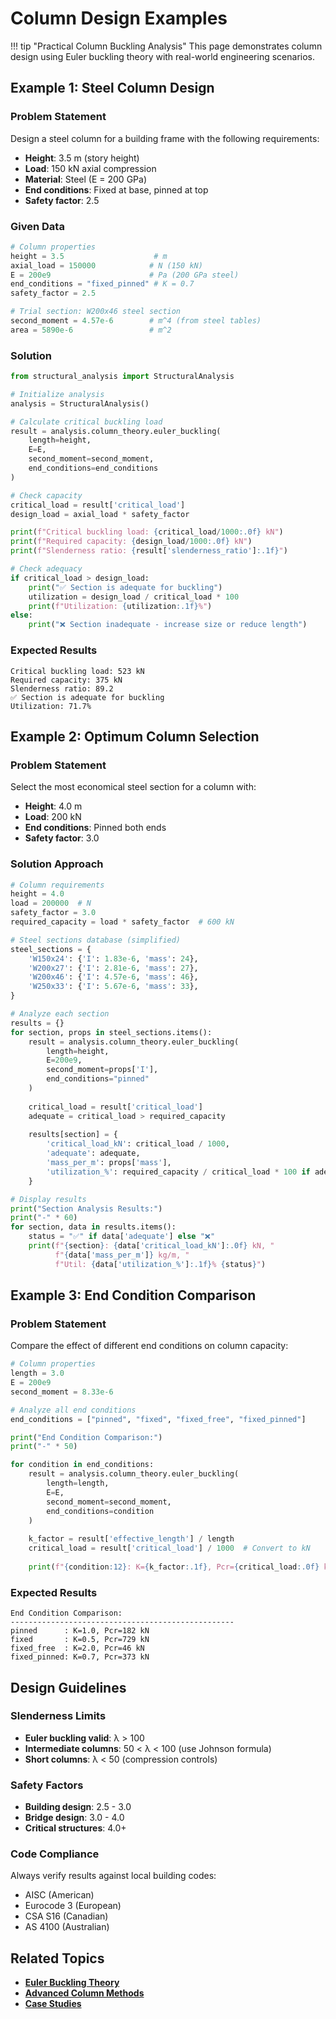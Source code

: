 # Column Design Examples

!!! tip "Practical Column Buckling Analysis"
    This page demonstrates column design using Euler buckling theory with real-world engineering scenarios.

## Example 1: Steel Column Design

### Problem Statement

Design a steel column for a building frame with the following requirements:

- **Height**: 3.5 m (story height)
- **Load**: 150 kN axial compression
- **Material**: Steel (E = 200 GPa)
- **End conditions**: Fixed at base, pinned at top
- **Safety factor**: 2.5

### Given Data

```python
# Column properties
height = 3.5                    # m
axial_load = 150000            # N (150 kN)
E = 200e9                      # Pa (200 GPa steel)
end_conditions = "fixed_pinned" # K = 0.7
safety_factor = 2.5

# Trial section: W200x46 steel section
second_moment = 4.57e-6        # m^4 (from steel tables)
area = 5890e-6                 # m^2
```

### Solution

```python
from structural_analysis import StructuralAnalysis

# Initialize analysis
analysis = StructuralAnalysis()

# Calculate critical buckling load
result = analysis.column_theory.euler_buckling(
    length=height,
    E=E,
    second_moment=second_moment,
    end_conditions=end_conditions
)

# Check capacity
critical_load = result['critical_load']
design_load = axial_load * safety_factor

print(f"Critical buckling load: {critical_load/1000:.0f} kN")
print(f"Required capacity: {design_load/1000:.0f} kN")
print(f"Slenderness ratio: {result['slenderness_ratio']:.1f}")

# Check adequacy
if critical_load > design_load:
    print("✅ Section is adequate for buckling")
    utilization = design_load / critical_load * 100
    print(f"Utilization: {utilization:.1f}%")
else:
    print("❌ Section inadequate - increase size or reduce length")
```

### Expected Results

```
Critical buckling load: 523 kN
Required capacity: 375 kN
Slenderness ratio: 89.2
✅ Section is adequate for buckling
Utilization: 71.7%
```

## Example 2: Optimum Column Selection

### Problem Statement

Select the most economical steel section for a column with:

- **Height**: 4.0 m
- **Load**: 200 kN
- **End conditions**: Pinned both ends
- **Safety factor**: 3.0

### Solution Approach

```python
# Column requirements
height = 4.0
load = 200000  # N
safety_factor = 3.0
required_capacity = load * safety_factor  # 600 kN

# Steel sections database (simplified)
steel_sections = {
    'W150x24': {'I': 1.83e-6, 'mass': 24},
    'W200x27': {'I': 2.81e-6, 'mass': 27}, 
    'W200x46': {'I': 4.57e-6, 'mass': 46},
    'W250x33': {'I': 5.67e-6, 'mass': 33},
}

# Analyze each section
results = {}
for section, props in steel_sections.items():
    result = analysis.column_theory.euler_buckling(
        length=height,
        E=200e9,
        second_moment=props['I'],
        end_conditions="pinned"
    )
    
    critical_load = result['critical_load']
    adequate = critical_load > required_capacity
    
    results[section] = {
        'critical_load_kN': critical_load / 1000,
        'adequate': adequate,
        'mass_per_m': props['mass'],
        'utilization_%': required_capacity / critical_load * 100 if adequate else 'N/A'
    }

# Display results
print("Section Analysis Results:")
print("-" * 60)
for section, data in results.items():
    status = "✅" if data['adequate'] else "❌"
    print(f"{section}: {data['critical_load_kN']:.0f} kN, "
          f"{data['mass_per_m']} kg/m, "
          f"Util: {data['utilization_%']:.1f}% {status}")
```

## Example 3: End Condition Comparison

### Problem Statement

Compare the effect of different end conditions on column capacity:

```python
# Column properties
length = 3.0
E = 200e9
second_moment = 8.33e-6

# Analyze all end conditions
end_conditions = ["pinned", "fixed", "fixed_free", "fixed_pinned"]

print("End Condition Comparison:")
print("-" * 50)

for condition in end_conditions:
    result = analysis.column_theory.euler_buckling(
        length=length,
        E=E,
        second_moment=second_moment,
        end_conditions=condition
    )
    
    k_factor = result['effective_length'] / length
    critical_load = result['critical_load'] / 1000  # Convert to kN
    
    print(f"{condition:12}: K={k_factor:.1f}, Pcr={critical_load:.0f} kN")
```

### Expected Results

```
End Condition Comparison:
--------------------------------------------------
pinned      : K=1.0, Pcr=182 kN
fixed       : K=0.5, Pcr=729 kN  
fixed_free  : K=2.0, Pcr=46 kN
fixed_pinned: K=0.7, Pcr=373 kN
```

## Design Guidelines

### Slenderness Limits

- **Euler buckling valid**: λ > 100
- **Intermediate columns**: 50 < λ < 100 (use Johnson formula)
- **Short columns**: λ < 50 (compression controls)

### Safety Factors

- **Building design**: 2.5 - 3.0
- **Bridge design**: 3.0 - 4.0
- **Critical structures**: 4.0+

### Code Compliance

Always verify results against local building codes:

- AISC (American)
- Eurocode 3 (European)
- CSA S16 (Canadian)
- AS 4100 (Australian)

## Related Topics

- [**Euler Buckling Theory**](../theories/column-theory/euler-buckling.md)
- [**Advanced Column Methods**](../theories/column-theory/advanced.md)
- [**Case Studies**](case-studies.md)
